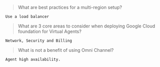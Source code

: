 >What are best practices for a multi-region setup?
```
Use a load balancer
```
>What are 3 core areas to consider when deploying Google Cloud foundation for Virtual Agents?
```
Network, Security and Billing
```
>What is not a benefit of using Omni Channel?
```
Agent high availability.
```